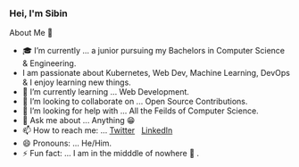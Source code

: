### Hei, I'm Sibin 

About Me 🚀

- 🎓 I’m currently ...  a junior pursuing my Bachelors in Computer Science & Engineering.
-  I am passionate about Kubernetes, Web Dev, Machine Learning, DevOps & I enjoy learning new things.
- 🌱 I’m currently learning ... Web Development.
- 👯 I’m looking to collaborate on ... Open Source Contributions.
- 🤔 I’m looking for help with ...  All the Feilds of Computer Science.
- 💬 Ask me about ... Anything 😁 
- 📫 How to reach me: ...  [Twitter](https://twitter.com/Sibints3) &nbsp;
                           [LinkedIn](https://www.linkedin.com/in/sibin-t-s-a3b474199)
- 😄 Pronouns: ... He/Him.
- ⚡ Fun fact: ... I am in the midddle of nowhere 🤣 
.

